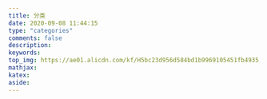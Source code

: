 ```yaml
---
title: 分类
date: 2020-09-08 11:44:15
type: "categories"
comments: false
description:
keywords:
top_img: https://ae01.alicdn.com/kf/H5bc23d956d584bd1b9969105451fb4935.jpg
mathjax:
katex:
aside:
---
```


